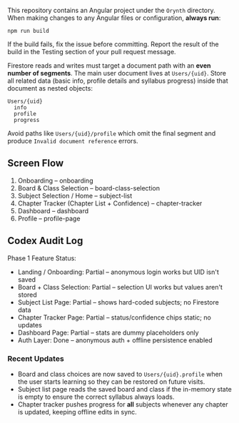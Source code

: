 This repository contains an Angular project under the `Orynth` directory.
When making changes to any Angular files or configuration, **always run**:

```
npm run build
```

If the build fails, fix the issue before committing.
Report the result of the build in the Testing section of your pull request message.

Firestore reads and writes must target a document path with an **even number of
segments**. The main user document lives at `Users/{uid}`. Store all related
data (basic info, profile details and syllabus progress) inside that document as
nested objects:

```
Users/{uid}
  info
  profile
  progress
```
Avoid paths like `Users/{uid}/profile` which omit the final segment and produce
`Invalid document reference` errors.

## Screen Flow

1. Onboarding – onboarding
2. Board & Class Selection – board-class-selection
3. Subject Selection / Home – subject-list
4. Chapter Tracker (Chapter List + Confidence) – chapter-tracker
5. Dashboard – dashboard
6. Profile – profile-page

## Codex Audit Log

Phase 1 Feature Status:
- Landing / Onboarding: Partial – anonymous login works but UID isn't saved
- Board + Class Selection: Partial – selection UI works but values aren't stored
- Subject List Page: Partial – shows hard-coded subjects; no Firestore data
- Chapter Tracker Page: Partial – status/confidence chips static; no updates
- Dashboard Page: Partial – stats are dummy placeholders only
- Auth Layer: Done – anonymous auth + offline persistence enabled

### Recent Updates

- Board and class choices are now saved to `Users/{uid}.profile` when the user
  starts learning so they can be restored on future visits.
- Subject list page reads the saved board and class if the in-memory state is
  empty to ensure the correct syllabus always loads.
- Chapter tracker pushes progress for **all** subjects whenever any chapter is
  updated, keeping offline edits in sync.

